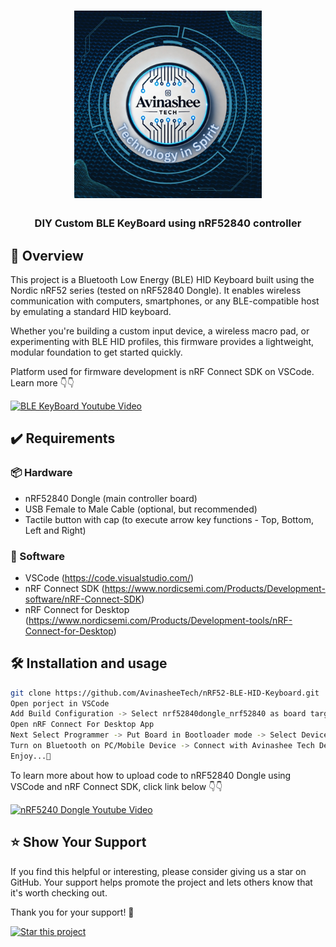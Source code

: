 <h1 align="center">
  <a href="https://www.youtube.com/@eccentric_engineer">
	<img
		width="300"
		alt="Avinashee Tech"
		src="img/Avinashee Tech Logo New.png">
  </a>  
</h1>

<h3 align="center">
	DIY Custom BLE KeyBoard using nRF52840 controller 
</h3>




  
## 📝 Overview

This project is a Bluetooth Low Energy (BLE) HID Keyboard built using the Nordic nRF52 series (tested on nRF52840 Dongle). 
It enables wireless communication with computers, smartphones, or any BLE-compatible host by emulating a standard HID keyboard.

Whether you're building a custom input device, a wireless macro pad, or experimenting with BLE HID profiles, this firmware provides
a lightweight, modular foundation to get started quickly.

Platform used for firmware development is nRF Connect SDK on VSCode.
Learn more 👇👇  
  
[![BLE KeyBoard Youtube Video](https://img.youtube.com/vi/0vzwbgLEY-s/0.jpg)](https://youtu.be/0vzwbgLEY-s?si=kmnJE1kYjhTBlR5s)

## ✔️ Requirements

### 📦 Hardware
- nRF52840 Dongle (main controller  board)
- USB Female to Male Cable (optional, but recommended)
- Tactile button with cap  (to execute arrow key functions - Top, Bottom, Left and Right) 

### 📂 Software
- VSCode (https://code.visualstudio.com/)  
- nRF Connect SDK (https://www.nordicsemi.com/Products/Development-software/nRF-Connect-SDK)
- nRF Connect for Desktop (https://www.nordicsemi.com/Products/Development-tools/nRF-Connect-for-Desktop)

## 🛠️ Installation and usage

```sh
git clone https://github.com/AvinasheeTech/nRF52-BLE-HID-Keyboard.git
Open porject in VSCode
Add Build Configuration -> Select nrf52840dongle_nrf52840 as board target -> Generate and Build
Open nRF Connect For Desktop App
Next Select Programmer -> Put Board in Bootloader mode -> Select Device -> Upload zephyr.hex output file from Build Directory of Project
Turn on Bluetooth on PC/Mobile Device -> Connect with Avinashee Tech Device -> Check for Connected Status with 100% Battery 
Enjoy...🍹
```
To learn more about how to upload code to nRF52840 Dongle using VSCode and nRF Connect SDK, click link below 👇👇  

[![nRF5240 Dongle Youtube Video](https://img.youtube.com/vi/TeBvb645NZA/0.jpg)](https://youtu.be/TeBvb645NZA?si=z5goAc1ic0ipf2cX)


## ⭐️ Show Your Support

If you find this helpful or interesting, please consider giving us a star on GitHub. Your support helps promote the project and lets others know that it's worth checking out. 

Thank you for your support! 🌟

[![Star this project](https://img.shields.io/github/stars/AvinasheeTech/nRF52-BLE-HID-Keyboard?style=social)](https://github.com/AvinasheeTech/nRF52-BLE-HID-Keyboard/stargazers)
